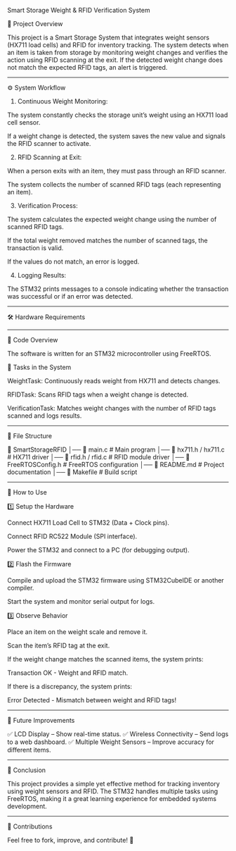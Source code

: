 Smart Storage Weight & RFID Verification System

📌 Project Overview

This project is a Smart Storage System that integrates weight sensors (HX711 load cells) and RFID for inventory tracking. The system detects when an item is taken from storage by monitoring weight changes and verifies the action using RFID scanning at the exit. If the detected weight change does not match the expected RFID tags, an alert is triggered.


---

⚙️ System Workflow

1. Continuous Weight Monitoring:

The system constantly checks the storage unit’s weight using an HX711 load cell sensor.

If a weight change is detected, the system saves the new value and signals the RFID scanner to activate.



2. RFID Scanning at Exit:

When a person exits with an item, they must pass through an RFID scanner.

The system collects the number of scanned RFID tags (each representing an item).



3. Verification Process:

The system calculates the expected weight change using the number of scanned RFID tags.

If the total weight removed matches the number of scanned tags, the transaction is valid.

If the values do not match, an error is logged.



4. Logging Results:

The STM32 prints messages to a console indicating whether the transaction was successful or if an error was detected.





---

🛠️ Hardware Requirements


---

📜 Code Overview

The software is written for an STM32 microcontroller using FreeRTOS.

🔹 Tasks in the System

WeightTask: Continuously reads weight from HX711 and detects changes.

RFIDTask: Scans RFID tags when a weight change is detected.

VerificationTask: Matches weight changes with the number of RFID tags scanned and logs results.



---

📂 File Structure

📁 SmartStorageRFID
│── 📄 main.c                  # Main program
│── 📄 hx711.h / hx711.c       # HX711 driver
│── 📄 rfid.h / rfid.c         # RFID module driver
│── 📄 FreeRTOSConfig.h        # FreeRTOS configuration
│── 📄 README.md               # Project documentation
│── 📄 Makefile                # Build script


---

📝 How to Use

1️⃣ Setup the Hardware

Connect HX711 Load Cell to STM32 (Data + Clock pins).

Connect RFID RC522 Module (SPI interface).

Power the STM32 and connect to a PC (for debugging output).


2️⃣ Flash the Firmware

Compile and upload the STM32 firmware using STM32CubeIDE or another compiler.

Start the system and monitor serial output for logs.


3️⃣ Observe Behavior

Place an item on the weight scale and remove it.

Scan the item’s RFID tag at the exit.

If the weight change matches the scanned items, the system prints:

Transaction OK - Weight and RFID match.

If there is a discrepancy, the system prints:

Error Detected - Mismatch between weight and RFID tags!



---

🎯 Future Improvements

✅ LCD Display – Show real-time status.
✅ Wireless Connectivity – Send logs to a web dashboard.
✅ Multiple Weight Sensors – Improve accuracy for different items.


---

📌 Conclusion

This project provides a simple yet effective method for tracking inventory using weight sensors and RFID. The STM32 handles multiple tasks using FreeRTOS, making it a great learning experience for embedded systems development.


---

🤝 Contributions

Feel free to fork, improve, and contribute! 🚀

